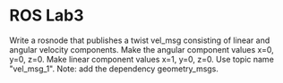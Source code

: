 # ROS Lab3

Write a rosnode that publishes a twist vel_msg consisting of linear and angular velocity components.
Make the angular component values x=0, y=0, z=0. Make linear component values x=1, y=0, z=0.
Use topic name "vel_msg_1".
Note: add the dependency geometry_msgs.